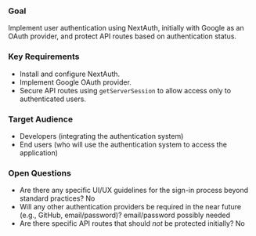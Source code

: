 ### Goal

Implement user authentication using NextAuth, initially with Google as an OAuth provider, and protect API routes based on authentication status.

### Key Requirements

- Install and configure NextAuth.
- Implement Google OAuth provider.
- Secure API routes using `getServerSession` to allow access only to authenticated users.

### Target Audience

- Developers (integrating the authentication system)
- End users (who will use the authentication system to access the application)

### Open Questions

- Are there any specific UI/UX guidelines for the sign-in process beyond standard practices? No
- Will any other authentication providers be required in the near future (e.g., GitHub, email/password)? email/password possibly needed
- Are there specific API routes that should _not_ be protected initially? No

